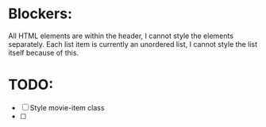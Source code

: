 # Blockers:
All HTML elements are within the header, I cannot style the elements separately.
Each list item is currently an unordered list, I cannot style the list itself because of this.


# TODO:
- [ ] Style movie-item class
- [ ] 



